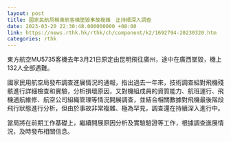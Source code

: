 ```yaml
---
layout: post
title: 國家民航局稱東航客機墜毀事故複雜　正持續深入調查
date: 2023-03-20 22:30:48.000000000 +08:00
link: https://news.rthk.hk/rthk/ch/component/k2/1692794-20230320.htm
categories: rthk
---
```


東方航空MU5735客機去年3月21日原定由昆明飛往廣州，途中在廣西墜毀，機上132人全部遇難。

國家民用航空局發布調查進展情況的通報，指出過去一年來，技術調查組對飛機殘骸進行詳細檢查和實驗，分析損壞原因，又對機組成員的資質能力、航班運行、飛機適航維修、航空公司組織管理等情況開展調查，並結合相關數據對飛機最後階段飛行狀態進行分析，但由於事故非常複雜、極為罕見，調查還在持續深入進行中。

當局將在前期工作基礎上，繼續開展原因分析及實驗驗證等工作，根據調查進展情況，及時發布相關信息。
